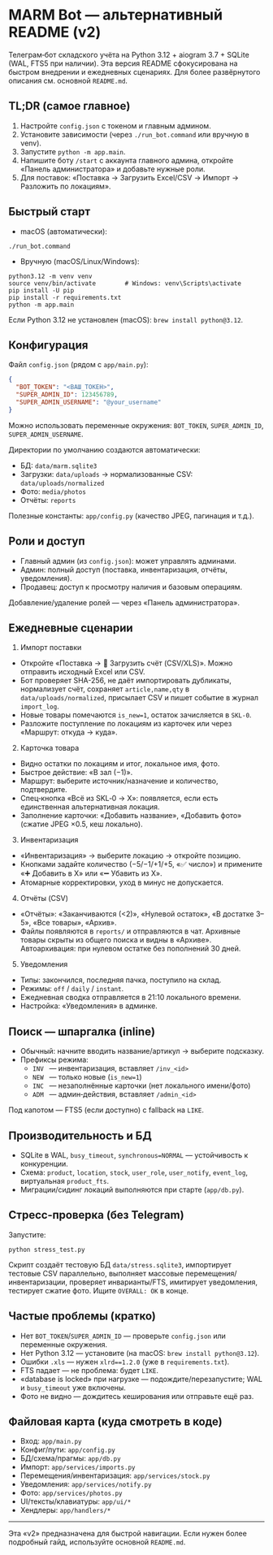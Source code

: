 # MARM Bot — альтернативный README (v2)

Телеграм‑бот складского учёта на Python 3.12 + aiogram 3.7 + SQLite (WAL, FTS5 при наличии). Эта версия README сфокусирована на быстром внедрении и ежедневных сценариях. Для более развёрнутого описания см. основной `README.md`.


## TL;DR (самое главное)

1) Настройте `config.json` с токеном и главным админом.
2) Установите зависимости (через `./run_bot.command` или вручную в venv).
3) Запустите `python -m app.main`.
4) Напишите боту `/start` с аккаунта главного админа, откройте «Панель администратора» и добавьте нужные роли.
5) Для поставок: «Поставка → Загрузить Excel/CSV → Импорт → Разложить по локациям».


## Быстрый старт

- macOS (автоматически):
```
./run_bot.command
```
- Вручную (macOS/Linux/Windows):
```
python3.12 -m venv venv
source venv/bin/activate        # Windows: venv\Scripts\activate
pip install -U pip
pip install -r requirements.txt
python -m app.main
```

Если Python 3.12 не установлен (macOS): `brew install python@3.12`.


## Конфигурация

Файл `config.json` (рядом с `app/main.py`):
```json
{
  "BOT_TOKEN": "<ВАШ_ТОКЕН>",
  "SUPER_ADMIN_ID": 123456789,
  "SUPER_ADMIN_USERNAME": "@your_username"
}
```
Можно использовать переменные окружения: `BOT_TOKEN`, `SUPER_ADMIN_ID`, `SUPER_ADMIN_USERNAME`.

Директории по умолчанию создаются автоматически:
- БД: `data/marm.sqlite3`
- Загрузки: `data/uploads` → нормализованные CSV: `data/uploads/normalized`
- Фото: `media/photos`
- Отчёты: `reports`

Полезные константы: `app/config.py` (качество JPEG, пагинация и т.д.).


## Роли и доступ

- Главный админ (из `config.json`): может управлять админами.
- Админ: полный доступ (поставка, инвентаризация, отчёты, уведомления).
- Продавец: доступ к просмотру наличия и базовым операциям.

Добавление/удаление ролей — через «Панель администратора».


## Ежедневные сценарии

1) Импорт поставки
- Откройте «Поставка → 📄 Загрузить счёт (CSV/XLS)». Можно отправить исходный Excel или CSV.
- Бот проверяет SHA-256, не даёт импортировать дубликаты, нормализует счёт, сохраняет `article,name,qty` в `data/uploads/normalized`, присылает CSV и пишет событие в журнал `import_log`.
- Новые товары помечаются `is_new=1`, остаток зачисляется в `SKL-0`.
- Разложите поступление по локациям из карточек или через «Маршрут: откуда → куда».

2) Карточка товара
- Видно остатки по локациям и итог, локальное имя, фото.
- Быстрое действие: «В зал (−1)».
- Маршрут: выберите источник/назначение и количество, подтвердите.
- Спец‑кнопка «Всё из SKL‑0 → Х»: появляется, если есть единственная альтернативная локация.
- Заполнение карточки: «Добавить название», «Добавить фото» (сжатие JPEG ×0.5, кеш локально).

3) Инвентаризация
- «Инвентаризация» → выберите локацию → откройте позицию.
- Кнопками задайте количество (−5/−1/+1/+5, «✅ число») и примените «➕ Добавить в X» или «➖ Убавить из X».
- Атомарные корректировки, уход в минус не допускается.

4) Отчёты (CSV)
- «Отчёты»: «Заканчиваются (<2)», «Нулевой остаток», «В достатке 3–5», «Все товары», «Архив».
- Файлы появляются в `reports/` и отправляются в чат. Архивные товары скрыты из общего поиска и видны в «Архиве». Автоархивация: при нулевом остатке без пополнений 30 дней.

5) Уведомления
- Типы: закончился, последняя пачка, поступило на склад.
- Режимы: `off` / `daily` / `instant`.
- Ежедневная сводка отправляется в 21:10 локального времени.
- Настройка: «Уведомления» в админке.


## Поиск — шпаргалка (inline)

- Обычный: начните вводить название/артикул → выберите подсказку.
- Префиксы режима:
  - `INV ` — инвентаризация, вставляет `/inv_<id>`
  - `NEW ` — только новые (`is_new=1`)
  - `INC ` — незаполнённые карточки (нет локального имени/фото)
  - `ADM ` — админ‑действия, вставляет `/admin_<id>`

Под капотом — FTS5 (если доступно) с fallback на `LIKE`.


## Производительность и БД

- SQLite в WAL, `busy_timeout`, `synchronous=NORMAL` — устойчивость к конкуренции.
- Схема: `product`, `location`, `stock`, `user_role`, `user_notify`, `event_log`, виртуальная `product_fts`.
- Миграции/сидинг локаций выполняются при старте (`app/db.py`).


## Стресс‑проверка (без Telegram)

Запустите:
```
python stress_test.py
```
Скрипт создаёт тестовую БД `data/stress.sqlite3`, импортирует тестовые CSV параллельно, выполняет массовые перемещения/инвентаризации, проверяет инварианты/FTS, имитирует уведомления, тестирует сжатие фото. Ищите `OVERALL: OK` в конце.


## Частые проблемы (кратко)

- Нет `BOT_TOKEN`/`SUPER_ADMIN_ID` — проверьте `config.json` или переменные окружения.
- Нет Python 3.12 — установите (на macOS: `brew install python@3.12`).
- Ошибки `.xls` — нужен `xlrd==1.2.0` (уже в `requirements.txt`).
- FTS падает — не проблема: будет `LIKE`.
- «database is locked» при нагрузке — подождите/перезапустите; WAL и `busy_timeout` уже включены.
- Фото не видно — дождитесь кеширования или отправьте ещё раз.


## Файловая карта (куда смотреть в коде)

- Вход: `app/main.py`
- Конфиг/пути: `app/config.py`
- БД/схема/прагмы: `app/db.py`
- Импорт: `app/services/imports.py`
- Перемещения/инвентаризация: `app/services/stock.py`
- Уведомления: `app/services/notify.py`
- Фото: `app/services/photos.py`
- UI/тексты/клавиатуры: `app/ui/*`
- Хендлеры: `app/handlers/*`

---
Эта «v2» предназначена для быстрой навигации. Если нужен более подробный гайд, используйте основной `README.md`.
